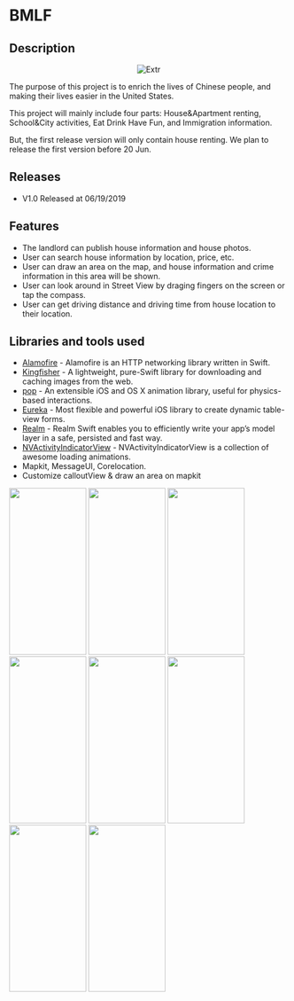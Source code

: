 # BMLF

## Description
<p align="center">
<img src="https://github.com/zijiazhai/BMLF/blob/master/BMLife/Assets.xcassets/AppIcon.appiconset/Icon-App-60x60%403x.png" alt="Extr"/>
</p>
The purpose of this project is to enrich the lives of Chinese people, and making their lives easier in the United States. 

This project will mainly include four parts: House&Apartment renting, School&City activities, Eat Drink Have Fun, and Immigration information.

But, the first release version will only contain house renting. We plan to release the first version before 20 Jun.

## Releases
* V1.0 Released at 06/19/2019

## Features
* The landlord can publish house information and house photos.
* User can search house information by location, price, etc.
* User can draw an area on the map, and house information and crime information in this area will be shown.
* User can look around in Street View by draging fingers on the screen or tap the compass.
* User can get driving distance and driving time from house location to their location. 


## Libraries and tools used
- [Alamofire](https://github.com/Alamofire/Alamofire) - Alamofire is an HTTP networking library written in Swift.
- [Kingfisher](https://github.com/onevcat/Kingfisher) - A lightweight, pure-Swift library for downloading and caching images from the web.
- [pop](https://github.com/facebook/pop) - An extensible iOS and OS X animation library, useful for physics-based interactions.
- [Eureka](https://github.com/xmartlabs/Eureka) - Most flexible and powerful iOS library to create dynamic table-view forms.
- [Realm](https://realm.io/docs/swift/latest/) - Realm Swift enables you to efficiently write your app’s model layer in a safe, persisted and fast way. 
- [NVActivityIndicatorView](https://github.com/ninjaprox/NVActivityIndicatorView) - NVActivityIndicatorView is a collection of awesome loading animations.
- Mapkit, MessageUI, Corelocation.
- Customize calloutView & draw an area on mapkit
<p float="left">
  <img width="139" height="301" src="https://github.com/zijiazhai/BMLF/blob/master/github_photos/1.png">
  <img width="139" height="301" src="https://github.com/zijiazhai/BMLF/blob/master/github_photos/2.png">
  <img width="139" height="301" src="https://github.com/zijiazhai/BMLF/blob/master/github_photos/3.png">
  <img width="139" height="301" src="https://github.com/zijiazhai/BMLF/blob/master/github_photos/4.png">
  <img width="139" height="301" src="https://github.com/zijiazhai/BMLF/blob/master/github_photos/9.png">
  <img width="139" height="301" src="https://github.com/zijiazhai/BMLF/blob/master/github_photos/5.png">
  <img width="139" height="301" src="https://github.com/zijiazhai/BMLF/blob/master/github_photos/6.png">
  <img width="139" height="301" src="https://github.com/zijiazhai/BMLF/blob/master/github_photos/7.png">
</p>
